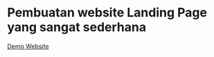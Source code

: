 # Pembuatan website Landing Page yang sangat sederhana

<a href="https://mfebriann.github.io/DrinkingCoffee/" target="_blank"> Demo Website </a>
